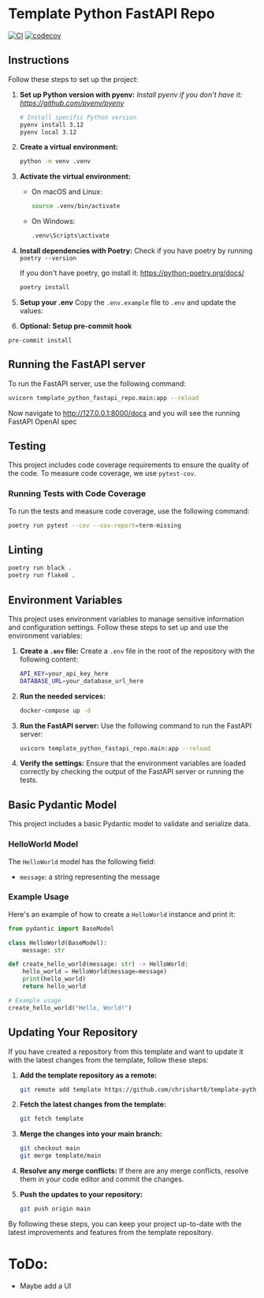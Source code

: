 # Template Python FastAPI Repo
[![CI](https://github.com/chrishart0/template-python-fastapi-repo/actions/workflows/ci.yml/badge.svg)](https://github.com/chrishart0/template-python-fastapi-repo/actions/workflows/ci.yml)
[![codecov](https://codecov.io/github/chrishart0/template-python-fastapi-repo/graph/badge.svg?token=6QFK2BOQ54)](https://codecov.io/github/chrishart0/template-python-fastapi-repo)

## Instructions

Follow these steps to set up the project:

1. **Set up Python version with pyenv:**
   *Install pyenv if you don't have it: <https://github.com/pyenv/pyenv>*

   ```sh
   # Install specific Python version
   pyenv install 3.12
   pyenv local 3.12
   ```

2. **Create a virtual environment:**
   ```sh
   python -m venv .venv
   ```

3. **Activate the virtual environment:**
   - On macOS and Linux:
     ```sh
     source .venv/bin/activate
     ```
   - On Windows:
     ```sh
     .venv\Scripts\activate
     ```

4. **Install dependencies with Poetry:**
   Check if you have poetry by running `poetry --version`

   If you don't have poetry, go install it: <https://python-poetry.org/docs/>

   ```sh
   poetry install
   ```

5. **Setup your .env**
Copy the `.env.example` file to `.env` and update the values:

6. **Optional: Setup pre-commit hook**
```
pre-commit install
```

## Running the FastAPI server

To run the FastAPI server, use the following command:
```sh
uvicorn template_python_fastapi_repo.main:app --reload
```

Now navigate to <http://127.0.0.1:8000/docs> and you will see the running FastAPI OpenAI spec

## Testing

This project includes code coverage requirements to ensure the quality of the code. To measure code coverage, we use `pytest-cov`.

### Running Tests with Code Coverage

To run the tests and measure code coverage, use the following command:
```sh
poetry run pytest --cov --cov-report=term-missing
```

## Linting

```bash
poetry run black .
poetry run flake8 .
```

## Environment Variables

This project uses environment variables to manage sensitive information and configuration settings. Follow these steps to set up and use the environment variables:

1. **Create a `.env` file:**
   Create a `.env` file in the root of the repository with the following content:
   ```sh
   API_KEY=your_api_key_here
   DATABASE_URL=your_database_url_here
   ```

2. **Run the needed services:**
   ```sh
   docker-compose up -d
   ```

2. **Run the FastAPI server:**
   Use the following command to run the FastAPI server:
   ```sh
   uvicorn template_python_fastapi_repo.main:app --reload
   ```
3. **Verify the settings:**
   Ensure that the environment variables are loaded correctly by checking the output of the FastAPI server or running the tests.

## Basic Pydantic Model

This project includes a basic Pydantic model to validate and serialize data.

### HelloWorld Model

The `HelloWorld` model has the following field:
- `message`: a string representing the message

### Example Usage

Here's an example of how to create a `HelloWorld` instance and print it:

```python
from pydantic import BaseModel

class HelloWorld(BaseModel):
    message: str

def create_hello_world(message: str) -> HelloWorld:
    hello_world = HelloWorld(message=message)
    print(hello_world)
    return hello_world

# Example usage
create_hello_world("Hello, World!")
```

## Updating Your Repository

If you have created a repository from this template and want to update it with the latest changes from the template, follow these steps:

1. **Add the template repository as a remote:**
   ```sh
   git remote add template https://github.com/chrishart0/template-python-fastapi-repo.git
   ```

2. **Fetch the latest changes from the template:**
   ```sh
   git fetch template
   ```

3. **Merge the changes into your main branch:**
   ```sh
   git checkout main
   git merge template/main
   ```

4. **Resolve any merge conflicts:**
   If there are any merge conflicts, resolve them in your code editor and commit the changes.

5. **Push the updates to your repository:**
   ```sh
   git push origin main
   ```

By following these steps, you can keep your project up-to-date with the latest improvements and features from the template repository.

# ToDo:

- Maybe add a UI